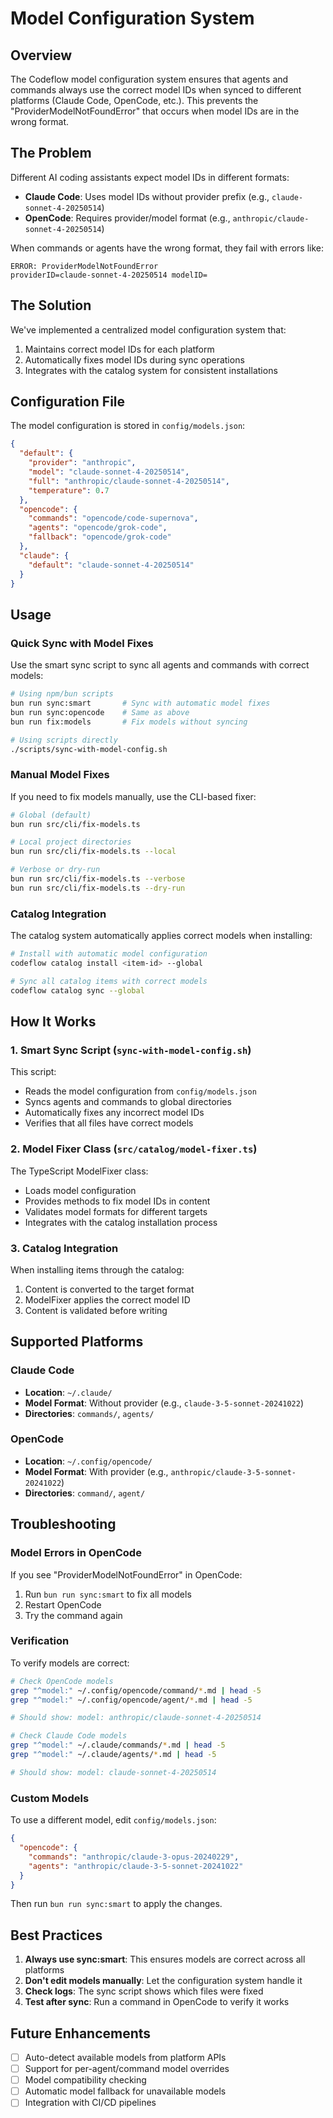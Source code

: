 # Model Configuration System

## Overview

The Codeflow model configuration system ensures that agents and commands always use the correct model IDs when synced to different platforms (Claude Code, OpenCode, etc.). This prevents the "ProviderModelNotFoundError" that occurs when model IDs are in the wrong format.

## The Problem

Different AI coding assistants expect model IDs in different formats:

- **Claude Code**: Uses model IDs without provider prefix (e.g., `claude-sonnet-4-20250514`)
- **OpenCode**: Requires provider/model format (e.g., `anthropic/claude-sonnet-4-20250514`)

When commands or agents have the wrong format, they fail with errors like:

```
ERROR: ProviderModelNotFoundError
providerID=claude-sonnet-4-20250514 modelID=
```

## The Solution

We've implemented a centralized model configuration system that:

1. Maintains correct model IDs for each platform
2. Automatically fixes model IDs during sync operations
3. Integrates with the catalog system for consistent installations

## Configuration File

The model configuration is stored in `config/models.json`:

```json
{
  "default": {
    "provider": "anthropic",
    "model": "claude-sonnet-4-20250514",
    "full": "anthropic/claude-sonnet-4-20250514",
    "temperature": 0.7
  },
  "opencode": {
    "commands": "opencode/code-supernova",
    "agents": "opencode/grok-code",
    "fallback": "opencode/grok-code"
  },
  "claude": {
    "default": "claude-sonnet-4-20250514"
  }
}
```

## Usage

### Quick Sync with Model Fixes

Use the smart sync script to sync all agents and commands with correct models:

```bash
# Using npm/bun scripts
bun run sync:smart       # Sync with automatic model fixes
bun run sync:opencode    # Same as above
bun run fix:models       # Fix models without syncing

# Using scripts directly
./scripts/sync-with-model-config.sh
```

### Manual Model Fixes

If you need to fix models manually, use the CLI-based fixer:

```bash
# Global (default)
bun run src/cli/fix-models.ts

# Local project directories
bun run src/cli/fix-models.ts --local

# Verbose or dry-run
bun run src/cli/fix-models.ts --verbose
bun run src/cli/fix-models.ts --dry-run
```

### Catalog Integration

The catalog system automatically applies correct models when installing:

```bash
# Install with automatic model configuration
codeflow catalog install <item-id> --global

# Sync all catalog items with correct models
codeflow catalog sync --global
```

## How It Works

### 1. Smart Sync Script (`sync-with-model-config.sh`)

This script:

- Reads the model configuration from `config/models.json`
- Syncs agents and commands to global directories
- Automatically fixes any incorrect model IDs
- Verifies that all files have correct models

### 2. Model Fixer Class (`src/catalog/model-fixer.ts`)

The TypeScript ModelFixer class:

- Loads model configuration
- Provides methods to fix model IDs in content
- Validates model formats for different targets
- Integrates with the catalog installation process

### 3. Catalog Integration

When installing items through the catalog:

1. Content is converted to the target format
2. ModelFixer applies the correct model ID
3. Content is validated before writing

## Supported Platforms

### Claude Code

- **Location**: `~/.claude/`
- **Model Format**: Without provider (e.g., `claude-3-5-sonnet-20241022`)
- **Directories**: `commands/`, `agents/`

### OpenCode

- **Location**: `~/.config/opencode/`
- **Model Format**: With provider (e.g., `anthropic/claude-3-5-sonnet-20241022`)
- **Directories**: `command/`, `agent/`

## Troubleshooting

### Model Errors in OpenCode

If you see "ProviderModelNotFoundError" in OpenCode:

1. Run `bun run sync:smart` to fix all models
2. Restart OpenCode
3. Try the command again

### Verification

To verify models are correct:

```bash
# Check OpenCode models
grep "^model:" ~/.config/opencode/command/*.md | head -5
grep "^model:" ~/.config/opencode/agent/*.md | head -5

# Should show: model: anthropic/claude-sonnet-4-20250514
```

```bash
# Check Claude Code models
grep "^model:" ~/.claude/commands/*.md | head -5
grep "^model:" ~/.claude/agents/*.md | head -5

# Should show: model: claude-sonnet-4-20250514
```

### Custom Models

To use a different model, edit `config/models.json`:

```json
{
  "opencode": {
    "commands": "anthropic/claude-3-opus-20240229",
    "agents": "anthropic/claude-3-5-sonnet-20241022"
  }
}
```

Then run `bun run sync:smart` to apply the changes.

## Best Practices

1. **Always use sync:smart**: This ensures models are correct across all platforms
2. **Don't edit models manually**: Let the configuration system handle it
3. **Check logs**: The sync script shows which files were fixed
4. **Test after sync**: Run a command in OpenCode to verify it works

## Future Enhancements

- [ ] Auto-detect available models from platform APIs
- [ ] Support for per-agent/command model overrides
- [ ] Model compatibility checking
- [ ] Automatic model fallback for unavailable models
- [ ] Integration with CI/CD pipelines

